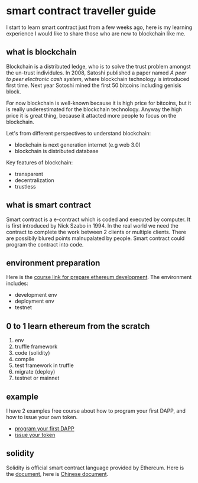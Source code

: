 # smart contract traveller guide

I start to learn smart contract just from a few weeks ago, here is my learning experience I would like to share those who are new to blockchain like me.

## what is blockchain

Blockchain is a distributed ledge, who is to solve the trust problem amongst the un-trust individules. In 2008, Satoshi published a paper named *A peer to peer electronic cash system*, where blockchain technology is introduced first time. Next year Sotoshi mined the first 50 bitcoins including genisis block. 

For now blockchain is well-known because it is high price for bitcoins, but it is really underestimated for the blockchain technology. Anyway the high price it is great thing, because it attacted more people to focus on the blockchain.

Let's from different perspectives to understand blockchain:  
- blockchain is next generation internet (e.g web 3.0)
- blockchain is distributed database

Key features of blockchain:  
- transparent
- decentralization
- trustless

## what is smart contract
Smart contract is a e-contract which is coded and executed by computer. It is first introduced by Nick Szabo in 1994. In the real world we need the contract to complete the work between 2 clients or multiple clients. There are possibily blured points malnupalated by people. Smart contract could program the contract into code. 

## environment preparation
Here is the [course link for prepare ethereum development](https://edu.csdn.net/course/detail/8078?pre_view=1). The environment includes:  
- development env
- deployment env
- testnet

## 0 to 1 learn ethereum from the scratch
1. env
2. truffle framework
3. code (solidity)
4. compile
5. test framework in truffle
6. migrate (deploy)
7. testnet or mainnet

## example
I have 2 examples free course about how to program your first DAPP, and how to issue your own token.
- [program your first DAPP](http://www.itdks.com/liveevent/detail/11076)
- [issue your token](https://v.qq.com/x/page/m0633xje4q2.html)

## solidity
Solidity is official smart contract language provided by Ethereum. Here is the [document](https://solidity.readthedocs.io/), here is [Chinese document](https://solidity-cn.readthedocs.io/).

